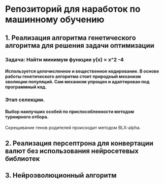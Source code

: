 # Репозиторий для наработок по машинному обучению
## 1. Реализация алгоритма генетического алгоритма для решения задачи оптимизации
### Задача: Найти минимум функции y(x) = x^2 -4
#### Используется целочисленное и вещественное кодирование. В основе работы генетического алгоритма стоит природный механизм эволюции популяций. Сам механизм упрощен и адаптирован под программный код.

### Этап селекции.
####  Выбор наилучших особей по приспособленности методом турнирного отбора.
Скрещивание генов родителей происходит методом BLX-alpha.


## 2. Реализация персептрона для конвертации валют без использования нейросетевых библиотек

## 3. Нейроэволюционный алгоритм

